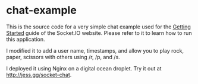 # chat-example

This is the source code for a very simple chat example used for
the [Getting Started](http://socket.io/get-started/chat/) guide
of the Socket.IO website. Please refer to it to learn how to run this application.

I modified it to add a user name, timestamps, and allow you to play rock, paper, scissors with others using /r, /p, and /s. 

I deployed it using Nginx on a digital ocean droplet. Try it out at http://jess.gg/socket-chat. 
